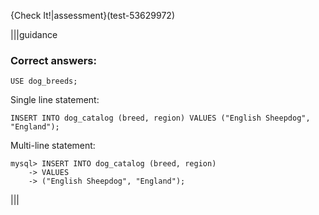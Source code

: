 {Check It!|assessment}(test-53629972)

|||guidance
### Correct answers:

`USE dog_breeds;`

Single line statement:

```
INSERT INTO dog_catalog (breed, region) VALUES ("English Sheepdog", "England");
```

Multi-line statement: 

```
mysql> INSERT INTO dog_catalog (breed, region) 
    -> VALUES 
    -> ("English Sheepdog", "England");
```

|||

